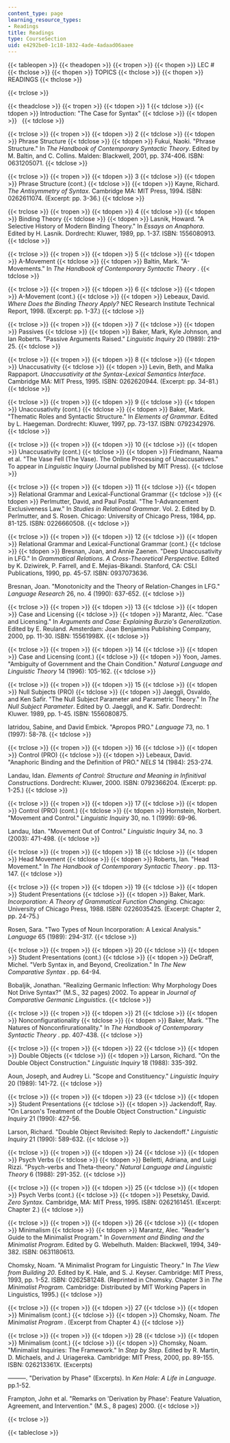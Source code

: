 ```yaml
---
content_type: page
learning_resource_types:
- Readings
title: Readings
type: CourseSection
uid: e4292be0-1c18-1832-4ade-4adaad06aaee
---
```


{{< tableopen >}}
{{< theadopen >}}
{{< tropen >}}
{{< thopen >}}
LEC #
{{< thclose >}}
{{< thopen >}}
TOPICS
{{< thclose >}}
{{< thopen >}}
READINGS
{{< thclose >}}

{{< trclose >}}

{{< theadclose >}}
{{< tropen >}}
{{< tdopen >}}
1
{{< tdclose >}}
{{< tdopen >}}
Introduction: "The Case for Syntax"
{{< tdclose >}}
{{< tdopen >}}
 
{{< tdclose >}}

{{< trclose >}}
{{< tropen >}}
{{< tdopen >}}
2
{{< tdclose >}}
{{< tdopen >}}
Phrase Structure
{{< tdclose >}}
{{< tdopen >}}
Fukui, Naoki. "Phrase Structure." In _The Handbook of Contemporary Syntactic Theory_. Edited by M. Baltin, and C. Collins. Malden: Blackwell, 2001, pp. 374-406. ISBN: 0631205071.
{{< tdclose >}}

{{< trclose >}}
{{< tropen >}}
{{< tdopen >}}
3
{{< tdclose >}}
{{< tdopen >}}
Phrase Structure (cont.)
{{< tdclose >}}
{{< tdopen >}}
Kayne, Richard. _The Antisymmetry of Syntax_. Cambridge MA: MIT Press, 1994. ISBN: 0262611074. (Excerpt: pp. 3-36.)
{{< tdclose >}}

{{< trclose >}}
{{< tropen >}}
{{< tdopen >}}
4
{{< tdclose >}}
{{< tdopen >}}
Binding Theory
{{< tdclose >}}
{{< tdopen >}}
Lasnik, Howard. "A Selective History of Modern Binding Theory." In _Essays on Anaphora_. Edited by H. Lasnik. Dordrecht: Kluwer, 1989, pp. 1-37. ISBN: 1556080913.
{{< tdclose >}}

{{< trclose >}}
{{< tropen >}}
{{< tdopen >}}
5
{{< tdclose >}}
{{< tdopen >}}
A-Movement
{{< tdclose >}}
{{< tdopen >}}
Baltin, Mark. "A-Movements." In _The Handbook of Contemporary Syntactic Theory_ .
{{< tdclose >}}

{{< trclose >}}
{{< tropen >}}
{{< tdopen >}}
6
{{< tdclose >}}
{{< tdopen >}}
A-Movement (cont.)
{{< tdclose >}}
{{< tdopen >}}
Lebeaux, David. _Where Does the Binding Theory Apply?_ NEC Research Institute Technical Report, 1998. (Excerpt: pp. 1-37.)
{{< tdclose >}}

{{< trclose >}}
{{< tropen >}}
{{< tdopen >}}
7
{{< tdclose >}}
{{< tdopen >}}
Passives
{{< tdclose >}}
{{< tdopen >}}
Baker, Mark, Kyle Johnson, and Ian Roberts. "Passive Arguments Raised." _Linguistic Inquiry_ 20 (1989): 219-25.
{{< tdclose >}}

{{< trclose >}}
{{< tropen >}}
{{< tdopen >}}
8
{{< tdclose >}}
{{< tdopen >}}
Unaccusativity
{{< tdclose >}}
{{< tdopen >}}
Levin, Beth, and Malka Rappaport. _Unaccusativity at the Syntax-Lexical Semantics Interface_. Cambridge MA: MIT Press, 1995. ISBN: 0262620944. (Excerpt: pp. 34-81.)
{{< tdclose >}}

{{< trclose >}}
{{< tropen >}}
{{< tdopen >}}
9
{{< tdclose >}}
{{< tdopen >}}
Unaccusativity (cont.)
{{< tdclose >}}
{{< tdopen >}}
Baker, Mark. "Thematic Roles and Syntactic Structure." In _Elements of Grammar_. Edited by L. Haegeman. Dordrecht: Kluwer, 1997, pp. 73-137. ISBN: 0792342976.
{{< tdclose >}}

{{< trclose >}}
{{< tropen >}}
{{< tdopen >}}
10
{{< tdclose >}}
{{< tdopen >}}
Unaccusativity (cont.)
{{< tdclose >}}
{{< tdopen >}}
Friedmann, Naama et al. "The Vase Fell (The Vase). The Online Processing of Unaccusatives." To appear in _Linguistic Inquiry_ (Journal published by MIT Press).
{{< tdclose >}}

{{< trclose >}}
{{< tropen >}}
{{< tdopen >}}
11
{{< tdclose >}}
{{< tdopen >}}
Relational Grammar and Lexical-Functional Grammar
{{< tdclose >}}
{{< tdopen >}}
Perlmutter, David, and Paul Postal. "The 1-Advancement Exclusiveness Law." In _Studies in Relational_ _Grammar_. Vol. 2. Edited by D. Perlmutter, and S. Rosen. Chicago: University of Chicago Press, 1984, pp. 81-125. ISBN: 0226660508.
{{< tdclose >}}

{{< trclose >}}
{{< tropen >}}
{{< tdopen >}}
12
{{< tdclose >}}
{{< tdopen >}}
Relational Grammar and Lexical-Functional Grammar (cont.)
{{< tdclose >}}
{{< tdopen >}}
Bresnan, Joan, and Annie Zaenen. "Deep Unaccusativity in LFG." In _Grammatical Relations_. _A Cross-Theoretical_ _Perspective._ Edited by K. Dziwirek, P. Farrell, and E. Mejias-Bikandi. Stanford, CA: CSLI Publications, 1990, pp. 45-57. ISBN: 0937073636.  
  
Bresnan, Joan. "Monotonicity and the Theory of Relation-Changes in LFG." _Language Research_ 26, no. 4 (1990): 637-652.
{{< tdclose >}}

{{< trclose >}}
{{< tropen >}}
{{< tdopen >}}
13
{{< tdclose >}}
{{< tdopen >}}
Case and Licensing
{{< tdclose >}}
{{< tdopen >}}
Marantz, Alec. "Case and Licensing." In _Arguments and Case: Explaining Burzio's Generalization_. Edited by E. Reuland. Amsterdam: Joan Benjamins Publishing Company, 2000, pp. 11-30. ISBN: 15561998X.
{{< tdclose >}}

{{< trclose >}}
{{< tropen >}}
{{< tdopen >}}
14
{{< tdclose >}}
{{< tdopen >}}
Case and Licensing (cont.)
{{< tdclose >}}
{{< tdopen >}}
Yoon, James. "Ambiguity of Government and the Chain Condition." _Natural Language and Linguistic Theory_ 14 (1996): 105-162.
{{< tdclose >}}

{{< trclose >}}
{{< tropen >}}
{{< tdopen >}}
15
{{< tdclose >}}
{{< tdopen >}}
Null Subjects (PRO)
{{< tdclose >}}
{{< tdopen >}}
Jaeggli, Osvaldo, and Ken Safir. "The Null Subject Parameter and Parametric Theory." In _The Null Subject_ _Parameter_. Edited by O. Jaeggli, and K. Safir. Dordrecht: Kluwer. 1989, pp. 1-45. ISBN: 1556080875.  
  
Iatridou, Sabine, and David Embick. "Apropos PRO." _Language_ 73, no. 1 (1997): 58-78.
{{< tdclose >}}

{{< trclose >}}
{{< tropen >}}
{{< tdopen >}}
16
{{< tdclose >}}
{{< tdopen >}}
Control (PRO)
{{< tdclose >}}
{{< tdopen >}}
Lebeaux, David. "Anaphoric Binding and the Definition of PRO." _NELS_ 14 (1984): 253-274.  
  
Landau, Idan. _Elements of Control: Structure and Meaning in Infinitival Constructions_. Dordrecht: Kluwer, 2000. ISBN: 0792366204. (Excerpt: pp. 1-25.)
{{< tdclose >}}

{{< trclose >}}
{{< tropen >}}
{{< tdopen >}}
17
{{< tdclose >}}
{{< tdopen >}}
Control (PRO) (cont.)
{{< tdclose >}}
{{< tdopen >}}
Hornstein, Norbert. "Movement and Control." _Linguistic Inquiry_ 30, no. 1 (1999): 69-96.  
  
Landau, Idan. "Movement Out of Control." _Linguistic Inquiry_ 34, no. 3 (2003): 471-498.
{{< tdclose >}}

{{< trclose >}}
{{< tropen >}}
{{< tdopen >}}
18
{{< tdclose >}}
{{< tdopen >}}
Head Movement
{{< tdclose >}}
{{< tdopen >}}
Roberts, Ian. "Head Movement." In _The Handbook of Contemporary Syntactic Theory_ . pp. 113-147.
{{< tdclose >}}

{{< trclose >}}
{{< tropen >}}
{{< tdopen >}}
19
{{< tdclose >}}
{{< tdopen >}}
Student Presentations
{{< tdclose >}}
{{< tdopen >}}
Baker, Mark. _Incorporation: A Theory of Grammatical Function Changing_. Chicago: University of Chicago Press, 1988. ISBN: 0226035425. (Excerpt: Chapter 2, pp. 24-75.)  
  
Rosen, Sara. "Two Types of Noun Incorporation: A Lexical Analysis." _Language_ 65 (1989): 294-317.
{{< tdclose >}}

{{< trclose >}}
{{< tropen >}}
{{< tdopen >}}
20
{{< tdclose >}}
{{< tdopen >}}
Student Presentations (cont.)
{{< tdclose >}}
{{< tdopen >}}
DeGraff, Michel. "Verb Syntax in, and Beyond, Creolization." In _The New Comparative Syntax_ . pp. 64-94.  
  
Bobaljik, Jonathan. "Realizing Germanic Inflection: Why Morphology Does Not Drive Syntax?" (M.S., 32 pages) 2002. To appear in _Journal of Comparative Germanic Linguistics_.
{{< tdclose >}}

{{< trclose >}}
{{< tropen >}}
{{< tdopen >}}
21
{{< tdclose >}}
{{< tdopen >}}
Nonconfigurationality
{{< tdclose >}}
{{< tdopen >}}
Baker, Mark. "The Natures of Nonconfirurationality." In _The Handbook of Contemporary Syntactic Theory_ . pp. 407-438.
{{< tdclose >}}

{{< trclose >}}
{{< tropen >}}
{{< tdopen >}}
22
{{< tdclose >}}
{{< tdopen >}}
Double Objects
{{< tdclose >}}
{{< tdopen >}}
Larson, Richard. "On the Double Object Construction." _Linguistic Inquiry_ 18 (1988): 335-392.  
  
Aoun, Joseph, and Audrey Li. "Scope and Constituency." _Linguistic Inquiry_ 20 (1989): 141-72.
{{< tdclose >}}

{{< trclose >}}
{{< tropen >}}
{{< tdopen >}}
23
{{< tdclose >}}
{{< tdopen >}}
Student Presentations
{{< tdclose >}}
{{< tdopen >}}
Jackendoff, Ray. "On Larson's Treatment of the Double Object Construction." _Linguistic Inquiry_ 21 (1990): 427-56.  
  
Larson, Richard. "Double Object Revisited: Reply to Jackendoff." _Linguistic Inquiry_ 21 (1990): 589-632.
{{< tdclose >}}

{{< trclose >}}
{{< tropen >}}
{{< tdopen >}}
24
{{< tdclose >}}
{{< tdopen >}}
Psych Verbs
{{< tdclose >}}
{{< tdopen >}}
Belletti, Adriana, and Luigi Rizzi. "Psych-verbs and Theta-theory." _Natural Language and Linguistic Theory_ 6 (1988): 291-352.
{{< tdclose >}}

{{< trclose >}}
{{< tropen >}}
{{< tdopen >}}
25
{{< tdclose >}}
{{< tdopen >}}
Psych Verbs (cont.)
{{< tdclose >}}
{{< tdopen >}}
Pesetsky, David. _Zero Syntax_. Cambridge, MA: MIT Press, 1995. ISBN: 0262161451. (Excerpt: Chapter 2.)
{{< tdclose >}}

{{< trclose >}}
{{< tropen >}}
{{< tdopen >}}
26
{{< tdclose >}}
{{< tdopen >}}
Minimalism
{{< tdclose >}}
{{< tdopen >}}
Marantz, Alec. "Reader's Guide to the Minimalist Program." In _Government and Binding and the Minimalist_ _Program_. Edited by G. Webelhuth. Malden: Blackwell, 1994, 349-382. ISBN: 0631180613.  
  
Chomsky, Noam. "A Minimalist Program for Linguistic Theory." In _The View from Building 20_. Edited by K. Hale, and S. J. Keyser. Cambridge: MIT Press, 1993, pp. 1-52. ISBN: 0262581248. (Reprinted in Chomsky. Chapter 3 in _The Minimalist Program._ Cambridge: Distributed by MIT Working Papers in Linguistics, 1995.)
{{< tdclose >}}

{{< trclose >}}
{{< tropen >}}
{{< tdopen >}}
27
{{< tdclose >}}
{{< tdopen >}}
Minimalism (cont.)
{{< tdclose >}}
{{< tdopen >}}
Chomsky, Noam. _The Minimalist Program_ . (Excerpt from Chapter 4.)
{{< tdclose >}}

{{< trclose >}}
{{< tropen >}}
{{< tdopen >}}
28
{{< tdclose >}}
{{< tdopen >}}
Minimalism (cont.)
{{< tdclose >}}
{{< tdopen >}}
Chomsky, Noam. "Minimalist Inquiries: The Framework." In _Step by Step_. Edited by R. Martin, D. Michaels, and J. Uriagereka. Cambridge: MIT Press, 2000, pp. 89-155. ISBN: 026213361X. (Excerpts)  
  
———. "Derivation by Phase" (Excerpts). In _Ken Hale: A Life in Language_. pp.1-52.  
  
Frampton, John et al. "Remarks on 'Derivation by Phase': Feature Valuation, Agreement, and Intervention." (M.S., 8 pages) 2000.
{{< tdclose >}}

{{< trclose >}}

{{< tableclose >}}
